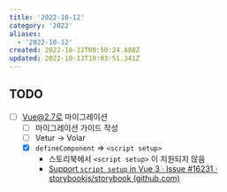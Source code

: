 ```yaml
---
title: '2022-10-12'
category: '2022'
aliases:
  - '2022-10-12'
created: 2022-10-12T00:50:24.888Z
updated: 2022-10-13T10:03:51.341Z
---
```


## TODO

- [ ] Vue@2.7로 마이그레이션
  - [ ] 마이그레이션 가이드 작성
  - [ ] Vetur -> Volar
  - [x] `defineComponent` => `<script setup>`
    - 스토리북에서 `<script setup>` 이 지원되지 않음
    - [Support `script setup` in Vue 3 · Issue #16231 · storybookjs/storybook (github.com)](https://github.com/storybookjs/storybook/issues/16231)
